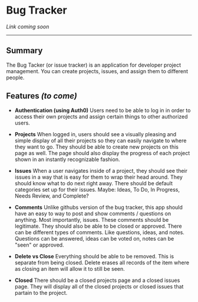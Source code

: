 # Bug Tracker
*Link coming soon*

---

## Summary
The Bug Tacker (or issue tracker) is an application for developer project management. You can create projects, issues, and assign them to different people. 

## Features *(to come)*
- **Authentication (using Auth0)**
Users need to be able to log in in order to access their own projects and assign certain things to other authorized users.

- **Projects**
When logged in, users should see a visually pleasing and simple display of all their projects so they can easily navigate to where they want to go. They should be able to create new projects on this page as well. The page should also display the progress of each project shown in an instantly recognizable fashion.

- **Issues**
When a user navigates inside of a project, they should see their issues in a way that is easy for them to wrap their head around. They should know what to do next right away. There should be default categories set up for their issues. Maybe: Ideas, To Do, In Progress, Needs Review, and Complete? 

- **Comments**
Unlike githubs version of the bug tracker, this app should have an easy to way to post and show comments / questions on anything. Most importantly, issues. These comments should be legitimate. They should also be able to be closed or approved. There can be different types of comments. Like questions, ideas, and notes. Questions can be answered, ideas can be voted on, notes can be "seen" or approved.

- **Delete vs Close**
Everything should be able to be removed. This is separate from being closed. Delete erases all records of the item where as closing an item will allow it to still be seen.

- **Closed**
There should be a closed projects page and a closed issues page. They will display all of the closed projects or closed issues that partain to the project. 